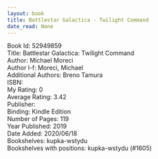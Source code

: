 ```yaml
---
layout: book
title: Battlestar Galactica - Twilight Command
date_read: None
---
```


Book Id: 52949859<br />
Title: Battlestar Galactica: Twilight Command<br />
Author: Michael Moreci<br />
Author l-f: Moreci, Michael<br />
Additional Authors: Breno Tamura<br />
ISBN: <br />
My Rating: 0<br />
Average Rating: 3.42<br />
Publisher: <br />
Binding: Kindle Edition<br />
Number of Pages: 119<br />
Year Published: 2019<br />
Date Added: 2020/06/18<br />
Bookshelves: kupka-wstydu<br />
Bookshelves with positions: kupka-wstydu (#1605)<br />

